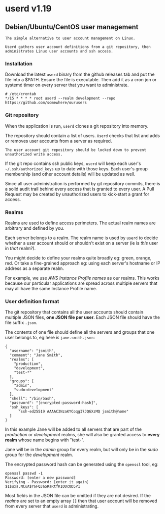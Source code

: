userd v1.19
===========


Debian/Ubuntu/CentOS user management
------------------------------------

    The simple alternative to user account management on Linux.

    Userd gathers user account definitions from a git repository, then
    administrates Linux user accounts and ssh access.


### Installation

Download the latest `userd` binary from the github releases tab and put the
file into a $PATH. Ensure the file is executable. Then add it as a cron
jon or systemd timer on every server that you want to administrate.

    # /etc/crontab
    */15 * * * * root userd --realm development --repo https://github.com/somewhere/ourusers


### Git repository

When the application is run, `userd` clones a git repository into memory.

The repository should contain a list of users. `Userd` checks that list and
adds or removes user accounts from a server as required.

    The user account git repository should be locked down to prevent unauthorized write access.

If the git repo contains ssh public keys, `userd` will keep each user's
`~/.ssh/authorized_keys` up to date with those keys. Each user's group membership
(and other account details) will be updated as well.

Since all user administration is performed by git repository commits, there is
a solid audit trail behind every access that is granted to every user. A Pull
Request may be created by unauthorized users to kick-start a grant for access.


### Realms

Realms are used to define access perimeters. The actual realm names are
arbitrary and defined by you.

Each server belongs to a realm. The realm name is used by `userd` to decide
whether a user account should or shouldn't exist on a server (ie is _this_ user
in _that_ realm?).

You might decide to define your realms quite broadly eg: green, orange, red.
Or take a fine-grained approach eg: using each server's hostname or IP address
as a separate realm.

For example, we use *AWS Instance Profile names* as our realms. This works
because our particular applications are spread across multiple servers that may
all have the same Instance Profile name.


### User definition format

The git repository that contains all the user accounts should contain multiple
JSON files, **one JSON file per user**. Each JSON file should have the file suffix
`.json`.

The contents of one file should define all the servers and groups that one user
belongs to, eg here is `jane.smith.json`:

    {
      "username": "jsmith",
      "comment": "Jane Smith",
      "realms": [
        "production",
        "development",
        "test-*"
      ],
      "groups": [
        "admin",
        "sudo:development"
      ],
      "shell": "/bin/bash",
      "password": "[encrypted-password-hash]",
      "ssh_keys": [
          "ssh-ed25519 AAAAC3NzaKYCoqgI7JQGXzMQ jsmith@home"
      ]
    }

In this example Jane will be added to all servers that are part of the
*production* or *development* realms, she will also be granted access to
**every realm** whose name begins with "test-".

Jane will be in the *admin* group for every realm, but will only be in
the *sudo* group for the *development* realm.

The encrypted password hash can be generated using the `openssl` tool, eg:

    openssl passwd -1
    Password: [enter a new password]
    Verifying - Password: [enter it again]
    $1$uxa.NCuA$Y6FQJaSRaRtfK1OUcOD5P1

Most fields in the JSON file can be omitted if they are not desired. If the
*realms* are set to an empty array `[]` then that user account will be removed
from every server that `userd` is administrating.
